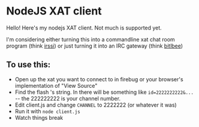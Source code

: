 NodeJS XAT client
=================

Hello! Here's my nodejs XAT client. Not much is supported yet.

I'm considering either turning this into a commandline xat chat room program
(think [irssi](http://www.irssi.org/)) or just turning it into an IRC gateway
(think [bitlbee](http://www.bitlbee.org/main.php/news.r.html))

To use this:
------------

* Open up the xat you want to connect to in firebug or your browser's
  implementation of "View Source"
* Find the flash <object>'s <param> string. In there will be something like
  `id=2222222222&...` -- the 222222222 is your channel number.
* Edit client.js and change `CHANNEL` to 2222222 (or whatever it was)
* Run it with `node client.js`
* Watch things break
